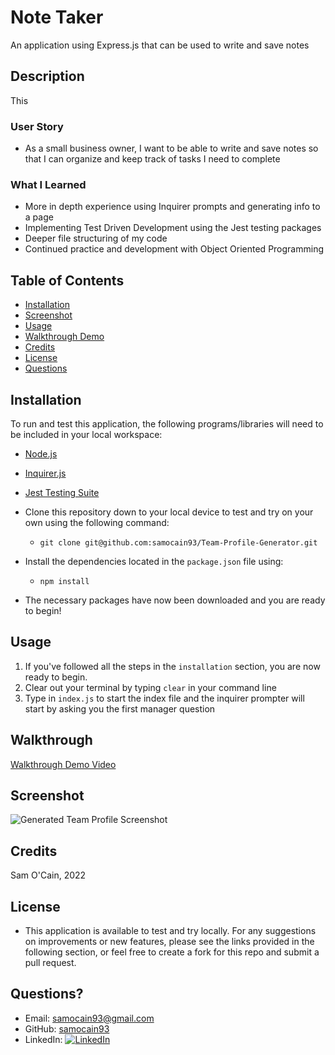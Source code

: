 # Note Taker
An application using Express.js that can be used to write and save notes



## Description

This 

### User Story

- As a small business owner, I want to be able to write and save notes so that I can organize and keep track of tasks I need to complete

### What I Learned
- More in depth experience using Inquirer prompts and generating info to a page
- Implementing Test Driven Development using the Jest testing packages
- Deeper file structuring of my code
- Continued practice and development with Object Oriented Programming


## Table of Contents

- [Installation](#installation)
- [Screenshot](#screenshot)
- [Usage](#usage)
- [Walkthrough Demo](#walkthrough)
- [Credits](#credits)
- [License](#license)
- [Questions](#questions)


## Installation

To run and test this application, the following programs/libraries will need to be included in your local workspace:  
- [Node.js](https://nodejs.org/en/)
- [Inquirer.js](https://www.npmjs.com/package/inquirer)
- [Jest Testing Suite](https://jestjs.io/)  
- Clone this repository down to your local device to test and try on your own using the following command:  
    - `git clone git@github.com:samocain93/Team-Profile-Generator.git`
- Install the dependencies located in the `package.json` file using:  
    - `npm install`

- The necessary packages have now been downloaded and you are ready to begin!

## Usage

1. If you've followed all the steps in the `installation` section, you are now ready to begin.
2. Clear out your terminal by typing `clear` in your command line
3. Type in `index.js` to start the index file and the inquirer prompter will start by asking you the first manager question




## Walkthrough

[Walkthrough Demo Video](https://drive.google.com/file/d/1t2hL8FvgTWx1YgYEB6wGaW9imHs9Ca27/view?usp=share_link)  


## Screenshot

![Generated Team Profile Screenshot](./assets/images/team_profile_screenshot.png)

## Credits

Sam O'Cain, 2022

## License

- This application is available to test and try locally. For any suggestions on improvements or new features, please see the links provided in the following section, or feel free to create a fork for this repo and submit a pull request.


## Questions?

-  Email: [samocain93@gmail.com](mailto:samocain93@gmail.com) 
- GitHub: [samocain93](https://github.com/samocain93)  
-  LinkedIn: [![LinkedIn](https://img.shields.io/badge/LinkedIn-samuelocain-blue)](https://www.linkedin.com/in/samuelocain/)

